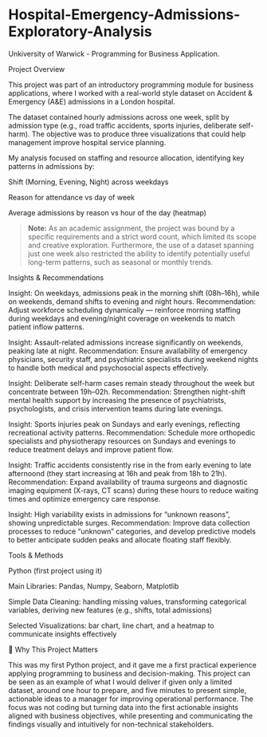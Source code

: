 # Hospital-Emergency-Admissions-Exploratory-Analysis
Unkiversity of Warwick - Programming for Business Application. 

Project Overview

This project was part of an introductory programming module for business applications, where I worked with a real-world style dataset on Accident & Emergency (A&E) admissions in a London hospital.

The dataset contained hourly admissions across one week, split by admission type (e.g., road traffic accidents, sports injuries, deliberate self-harm). The objective was to produce three visualizations that could help management improve hospital service planning.

My analysis focused on staffing and resource allocation, identifying key patterns in admissions by:

Shift (Morning, Evening, Night) across weekdays

Reason for attendance vs day of week

Average admissions by reason vs hour of the day (heatmap)

> **Note:** As an academic assignment, the project was bound by a specific requirements and a strict word count, which limited its scope and creative exploration. Furthermore, the use of a dataset spanning just one week also restricted the ability to identify potentially useful long-term patterns, such as seasonal or monthly trends.

Insights & Recommendations

Insight: On weekdays, admissions peak in the morning shift (08h–16h), while on weekends, demand shifts to evening and night hours.
Recommendation: Adjust workforce scheduling dynamically — reinforce morning staffing during weekdays and evening/night coverage on weekends to match patient inflow patterns.

Insight: Assault-related admissions increase significantly on weekends, peaking late at night.
Recommendation: Ensure availability of emergency physicians, security staff, and psychiatric specialists during weekend nights to handle both medical and psychosocial aspects effectively.

Insight: Deliberate self-harm cases remain steady throughout the week but concentrate between 19h–02h.
Recommendation: Strengthen night-shift mental health support by increasing the presence of psychiatrists, psychologists, and crisis intervention teams during late evenings.

Insight: Sports injuries peak on Sundays and early evenings, reflecting recreational activity patterns.
Recommendation: Schedule more orthopedic specialists and physiotherapy resources on Sundays and evenings to reduce treatment delays and improve patient flow.

Insight: Traffic accidents consistently rise in the from early evening to late afternoond (they start increasing at 16h and peak from 18h to 21h).
Recommendation: Expand availability of trauma surgeons and diagnostic imaging equipment (X-rays, CT scans) during these hours to reduce waiting times and optimize emergency care response.

Insight: High variability exists in admissions for “unknown reasons”, showing unpredictable surges.
Recommendation: Improve data collection processes to reduce “unknown” categories, and develop predictive models to better anticipate sudden peaks and allocate floating staff flexibly.

Tools & Methods

Python (first project using it)

Main Libraries: Pandas, Numpy, Seaborn, Matplotlib

Simple Data Cleaning: handling missing values, transforming categorical variables, deriving new features (e.g., shifts, total admissions)

Selected Visualizations: bar chart, line chart, and a heatmap to communicate insights effectively

🚀 Why This Project Matters

This was my first Python project, and it gave me a first practical experience applying programming to business and decision-making. 
This project can be seen as an example of what I would deliver if given only a limited dataset, around one hour to prepare, and five minutes to present simple, actionable ideas to a manager for improving operational performance.
The focus was not coding but turning data into the first actionable insights aligned with business objectives, while presenting and communicating the findings visually and intuitively for non-technical stakeholders.
